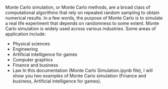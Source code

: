 Monte Carlo simulation, or Monte Carlo methods, are a broad class of computational algorithms that rely on repeated random sampling to obtain numerical results. In a few words, the purpose of Monte Carlo is to simulate a real life experiment that depends on randomness to some extent. Monte Carlo simulation is widely used across various industries. Some areas of application include:

* Physical sciences
* Engineering
* Artificial intelligence for games
* Computer graphics
* Finance and business
* Law
In this documentation (Monte Carlo Simulation.ipynb file), I will show you two examples of Monte Carlo simulation (Finance and business, Artificial intelligence for games).
